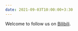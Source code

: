 ```yaml
---
date: 2021-09-03T10:00:00+3:30
---
```

Welcome to follow us on [Bilibili](https://space.bilibili.com/639900532).
